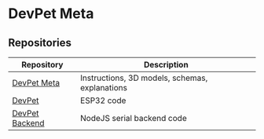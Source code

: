 <!--
SPDX-FileCopyrightText: 2024 AFCMS <afcm.contact@gmail.com>
SPDX-License-Identifier: GPL-3.0-or-later
-->

# DevPet Meta

[devpet-repo-meta]: https://github.com/AFCMS/devpet_meta

[devpet-repo-core]: https://github.com/AFCMS/devpet

[devpet-repo-backend]: https://github.com/AFCMS/devpet_backend

## Repositories

| Repository                            | Description                                    |
|---------------------------------------|------------------------------------------------|
| [DevPet Meta][devpet-repo-meta]       | Instructions, 3D models, schemas, explanations |
| [DevPet][devpet-repo-core]            | ESP32 code                                     |
| [DevPet Backend][devpet-repo-backend] | NodeJS serial backend code                     |